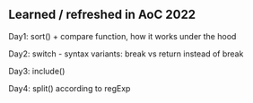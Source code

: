 ## Learned / refreshed in AoC 2022

Day1: sort() + compare function, how it works under the hood

Day2: switch - syntax variants: break vs return instead of break

Day3: include()

Day4: split() according to regExp
